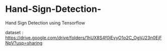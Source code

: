 # Hand-Sign-Detection-
Hand Sign Detection  using Tensorflow

dataset : https://drive.google.com/drive/folders/1hUX8S4f0jEvyO1o2C_OgVJ23n0EjFNpV?usp=sharing
